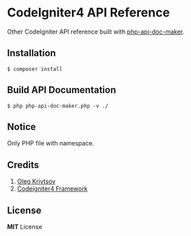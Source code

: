 # CodeIgniter4 API Reference

Other CodeIgniter API reference built with [php-api-doc-maker](https://github.com/olegkrivtsov/php-api-doc-maker).

## Installation

```
$ composer install
```

## Build API Documentation

```
$ php php-api-doc-maker.php -v ./
```

## Notice

Only PHP file with namespace.

## Credits

1. [Oleg Krivtsov](https://github.com/olegkrivtsov/php-api-doc-maker)
2. [Codeigniter4 Framework](https://github.com/codeigniter4/framework)

## License

**MIT** License